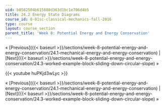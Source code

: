 ```yaml
---
uid: b0582504b615888d363d1bc1e706d4b5
title: 24.2 Energy State Diagrams
course_id: 8-01sc-classical-mechanics-fall-2016
type: course
layout: course_section
parent_title: 'Week 8: Potential Energy and Energy Conservation'
---
```


« [Previous]({{< baseurl >}}/sections/week-8-potential-energy-and-energy-conservation/24.1-mechanical-energy-and-energy-conservation) | [Next]({{< baseurl >}}/sections/week-8-potential-energy-and-energy-conservation/24.3-worked-example-block-sliding-down-circular-slope) »

{{< youtube huPKjd3wLyc >}}

« [Previous]({{< baseurl >}}/sections/week-8-potential-energy-and-energy-conservation/24.1-mechanical-energy-and-energy-conservation) | [Next]({{< baseurl >}}/sections/week-8-potential-energy-and-energy-conservation/24.3-worked-example-block-sliding-down-circular-slope) »